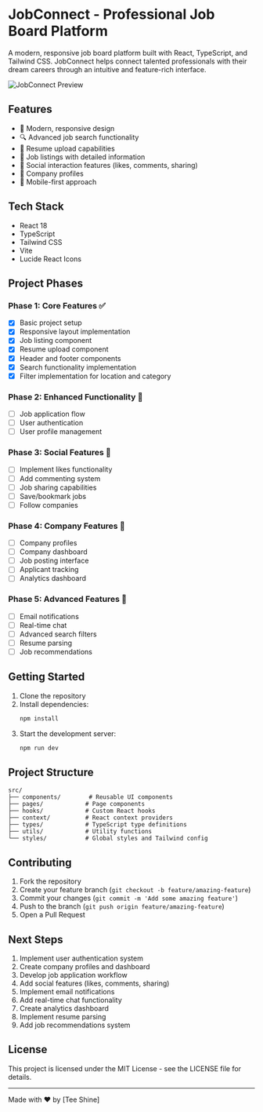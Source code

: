 # JobConnect - Professional Job Board Platform

A modern, responsive job board platform built with React, TypeScript, and Tailwind CSS. JobConnect helps connect talented professionals with their dream careers through an intuitive and feature-rich interface.

![JobConnect Preview](https://source.unsplash.com/random/1200x630?job,office)

## Features

- 🎯 Modern, responsive design
- 🔍 Advanced job search functionality
- 📝 Resume upload capabilities
- 💼 Job listings with detailed information
- 👥 Social interaction features (likes, comments, sharing)
- 🏢 Company profiles
- 📱 Mobile-first approach

## Tech Stack

- React 18
- TypeScript
- Tailwind CSS
- Vite
- Lucide React Icons

## Project Phases

### Phase 1: Core Features ✅
- [x] Basic project setup
- [x] Responsive layout implementation
- [x] Job listing component
- [x] Resume upload component
- [x] Header and footer components
- [x] Search functionality implementation
- [x] Filter implementation for location and category

### Phase 2: Enhanced Functionality 🚧
- [ ] Job application flow
- [ ] User authentication
- [ ] User profile management

### Phase 3: Social Features 📱
- [ ] Implement likes functionality
- [ ] Add commenting system
- [ ] Job sharing capabilities
- [ ] Save/bookmark jobs
- [ ] Follow companies

### Phase 4: Company Features 💼
- [ ] Company profiles
- [ ] Company dashboard
- [ ] Job posting interface
- [ ] Applicant tracking
- [ ] Analytics dashboard

### Phase 5: Advanced Features 🚀
- [ ] Email notifications
- [ ] Real-time chat
- [ ] Advanced search filters
- [ ] Resume parsing
- [ ] Job recommendations

## Getting Started

1. Clone the repository
2. Install dependencies:
   ```bash
   npm install
   ```
3. Start the development server:
   ```bash
   npm run dev
   ```

## Project Structure

```
src/
├── components/        # Reusable UI components
├── pages/            # Page components
├── hooks/            # Custom React hooks
├── context/          # React context providers
├── types/            # TypeScript type definitions
├── utils/            # Utility functions
└── styles/           # Global styles and Tailwind config
```

## Contributing

1. Fork the repository
2. Create your feature branch (`git checkout -b feature/amazing-feature`)
3. Commit your changes (`git commit -m 'Add some amazing feature'`)
4. Push to the branch (`git push origin feature/amazing-feature`)
5. Open a Pull Request

## Next Steps

1. Implement user authentication system
2. Create company profiles and dashboard
3. Develop job application workflow
4. Add social features (likes, comments, sharing)
5. Implement email notifications
6. Add real-time chat functionality
7. Create analytics dashboard
8. Implement resume parsing
9. Add job recommendations system

## License

This project is licensed under the MIT License - see the LICENSE file for details.

---

Made with ❤️ by [Tee Shine]
